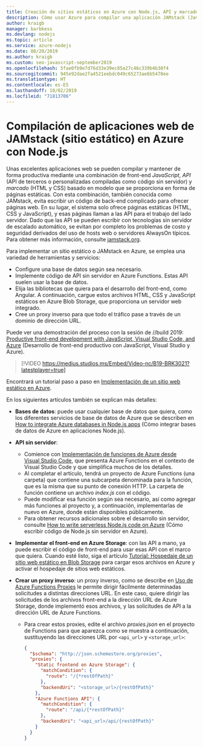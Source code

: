 ```yaml
---
title: Creación de sitios estáticos en Azure con Node.js, API y marcado
description: Cómo usar Azure para compilar una aplicación JAMstack (JavaScript, API y marcado)
author: kraigb
manager: barbkess
ms.devlang: nodejs
ms.topic: article
ms.service: azure-nodejs
ms.date: 08/20/2019
ms.author: kraigb
ms.custom: seo-javascript-september2019
ms.openlocfilehash: 5fae0fb9e7d76d33e39ec85a27c46c339b4b38f4
ms.sourcegitcommit: 945e92dae2fa4521eebdc049c65273ae6b5470ee
ms.translationtype: HT
ms.contentlocale: es-ES
ms.lasthandoff: 10/02/2019
ms.locfileid: "71813706"
---
```

# <a name="build-jamstack-static-site-web-apps-on-azure-with-nodejs"></a>Compilación de aplicaciones web de JAMstack (sitio estático) en Azure con Node.js

Unas excelentes aplicaciones web se pueden compilar y mantener de forma productiva mediante una combinación de front-end *JavaScript*, *API* (API de terceros o personalizadas compiladas como código sin servidor) y *marcado* (HTML y CSS) basado en modelo que se proporciona en forma de páginas estáticas. Con esta combinación, también conocida como JAMstack, evita escribir un código de back-end complicado para ofrecer páginas web. En su lugar, el sistema solo ofrece páginas estáticas (HTML, CSS y JavaScript), y esas páginas llaman a las API para el trabajo del lado servidor. Dado que las API se pueden escribir con tecnologías sin servidor de escalado automático, se evitan por completo los problemas de costo y seguridad derivados del uso de hosts web o servidores AlwaysOn típicos. Para obtener más información, consulte [jamstack.org](https://jamstack.org/).

Para implementar un sitio estático o JAMstack en Azure, se emplea una variedad de herramientas y servicios:

- Configure una base de datos según sea necesario.
- Implemente código de API sin servidor en Azure Functions. Estas API suelen usar la base de datos.
- Elija las bibliotecas que quiera para el desarrollo del front-end, como Angular. A continuación, cargue estos archivos HTML, CSS y JavaScript estáticos en Azure Blob Storage, que proporciona un servidor web integrado.
- Cree un proxy inverso para que todo el tráfico pase a través de un dominio de dirección URL.

Puede ver una demostración del proceso con la sesión de //build 2019: [Productive front-end development with JavaScript, Visual Studio Code, and Azure](https://mybuild.techcommunity.microsoft.com/sessions/77038?source=sessions#top-anchor) (Desarrollo de front-end productivo con JavaScript, Visual Studio y Azure).

> [!VIDEO https://medius.studios.ms/Embed/Video-nc/B19-BRK3021?latestplayer=true]

Encontrará un tutorial paso a paso en [Implementación de un sitio web estático en Azure](tutorial-vscode-static-website-node-01.md).

En los siguientes artículos también se explican más detalles:

- **Bases de datos**: puede usar cualquier base de datos que quiera, como los diferentes servicios de base de datos de Azure que se describen en [How to integrate Azure databases in Node.js apps](node-howto-integrate-databases.md) (Cómo integrar bases de datos de Azure en aplicaciones Node.js).
  
- **API sin servidor**:

  - Comience con [Implementación de funciones de Azure desde Visual Studio Code](tutorial-vscode-serverless-node-01.md), que presenta Azure Functions en el contexto de Visual Studio Code y que simplifica muchos de los detalles.
  - Al completar el artículo, tendrá un proyecto de Azure Functions (una carpeta) que contiene una subcarpeta denominada para la función, que es la misma que su punto de conexión HTTP. La carpeta de función contiene un archivo *index.js* con el código.
  - Puede modificar esa función según sea necesario, así como agregar más funciones al proyecto y, a continuación, implementarlas de nuevo en Azure, donde están disponibles públicamente.
  - Para obtener recursos adicionales sobre el desarrollo sin servidor, consulte [How to write serverless Node.js code on Azure](node-howto-write-serverless-code.md) (Cómo escribir código de Node.js sin servidor en Azure).

- **Implementar el front-end en Azure Storage**: con las API a mano, ya puede escribir el código de front-end para usar esas API con el marco que quiera. Cuando esté listo, siga el artículo [Tutorial: Hospedaje de un sitio web estático en Blob Storage](/azure/storage/blobs/storage-blob-static-website-host) para cargar esos archivos en Azure y activar el hospedaje de sitios web estáticos.

- **Crear un proxy inverso**: un proxy inverso, como se describe en [Uso de Azure Functions Proxies](/azure/azure-functions/functions-proxies) le permite dirigir fácilmente determinadas solicitudes a distintas direcciones URL. En este caso, quiere dirigir las solicitudes de los archivos front-end a la dirección URL de Azure Storage, donde implementó esos archivos, y las solicitudes de API a la dirección URL de Azure Functions.

  - Para crear estos proxies, edite el archivo *proxies.json* en el proyecto de Functions para que aparezca como se muestra a continuación, sustituyendo las direcciones URL por `<api_url>` y `<storage_url>`:
  
    ```json
    {
      "$schema": "http://json.schemastore.org/proxies",
      "proxies": {
        "Static frontend on Azure Storage": {
          "matchCondition": {
            "route": "/{*restOfPath}"
          },
          "backendUri": "<storage_url>/{restOfPath}"
        },
        "Azure Functions API": {
          "matchCondition": {
            "route": "/api/{*restOfPath}"
          },
          "backendUri": "<api_url>/api/{restOfPath}"
        }
      }
    }
    ```
